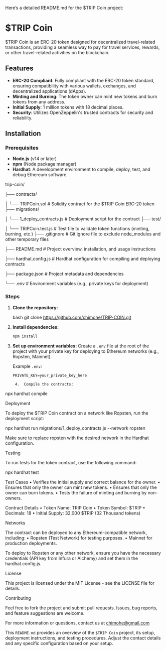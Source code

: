 Here’s a detailed README.md for the $TRIP Coin project:

# $TRIP Coin

$TRIP Coin is an ERC-20 token designed for decentralized travel-related transactions, providing a seamless way to pay for travel services, rewards, or other travel-related activities on the blockchain.

## Features

- **ERC-20 Compliant**: Fully compliant with the ERC-20 token standard, ensuring compatibility with various wallets, exchanges, and decentralized applications (dApps).
- **Minting and Burning**: The token owner can mint new tokens and burn tokens from any address.
- **Initial Supply**: 1 million tokens with 18 decimal places.
- **Security**: Utilizes OpenZeppelin's trusted contracts for security and reliability.

## Installation

### Prerequisites

- **Node.js** (v14 or later)
- **npm** (Node package manager)
- **Hardhat**: A development environment to compile, deploy, test, and debug Ethereum software.

trip-coin/

├── contracts/

│   └── TRIPCoin.sol                # Solidity contract for the $TRIP Coin ERC-20 token
├── migrations/

│   └── 1_deploy_contracts.js       # Deployment script for the contract
├── test/

│   └── TRIPCoin.test.js            # Test file to validate token functions (minting, burning, etc.)
├── .gitignore                      # Git ignore file to exclude node_modules and other temporary files

├── README.md                       # Project overview, installation, and usage instructions

├── hardhat.config.js               # Hardhat configuration for compiling and deploying contracts

├── package.json                    # Project metadata and dependencies

└── .env                            # Environment variables (e.g., private keys for deployment)


### Steps

1. **Clone the repository:**

    bash
    git clone https://github.com/chimohe/TRIP-COIN.git


2. **Install dependencies:**

    ```bash
    npm install
    ```

3. **Set up environment variables:**
   Create a `.env` file at the root of the project with your private key for deploying to Ethereum networks (e.g., Ropsten, Mainnet).

   Example `.env`:
   ```plaintext
   PRIVATE_KEY=your_private_key_here

	4.	Compile the contracts:

npx hardhat compile



Deployment

To deploy the $TRIP Coin contract on a network like Ropsten, run the deployment script:

npx hardhat run migrations/1_deploy_contracts.js --network ropsten

Make sure to replace ropsten with the desired network in the Hardhat configuration.

Testing

To run tests for the token contract, use the following command:

npx hardhat test

Test Cases
	•	Verifies the initial supply and correct balance for the owner.
	•	Ensures that only the owner can mint new tokens.
	•	Ensures that only the owner can burn tokens.
	•	Tests the failure of minting and burning by non-owners.

Contract Details
	•	Token Name: TRIP Coin
	•	Token Symbol: $TRIP
	•	Decimals: 18
	•	Initial Supply: 32,000 $TRIP (32 Thousand tokens)

Networks

The contract can be deployed to any Ethereum-compatible network, including:
	•	Ropsten (Test Network) for testing purposes.
	•	Mainnet for production deployments.

To deploy to Ropsten or any other network, ensure you have the necessary credentials (API key from Infura or Alchemy) and set them in the hardhat.config.js.

License

This project is licensed under the MIT License - see the LICENSE file for details.

Contributing

Feel free to fork the project and submit pull requests. Issues, bug reports, and feature suggestions are welcome.

For more information or questions, contact us at chimohe@gmail.com

This `README.md` provides an overview of the `$TRIP Coin` project, its setup, deployment instructions, and testing procedures. Adjust the contact details and any specific configuration based on your setup.
